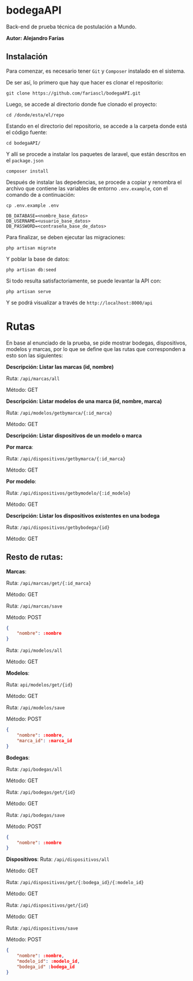# bodegaAPI
Back-end de prueba técnica de postulación a Mundo.

**Autor: Alejandro Farías**

## Instalación

Para comenzar, es necesario tener `Git` y `Composer` instalado en el sistema.

De ser así, lo primero que hay que hacer es clonar el repositorio:

`git clone https://github.com/fariascl/bodegaAPI.git`

Luego, se accede al directorio donde fue clonado el proyecto:

`cd /donde/esta/el/repo`

Estando en el directorio del repositorio, se accede a la carpeta donde está el código fuente:

`cd bodegaAPI/`

Y allí se procede a instalar los paquetes de laravel, que están descritos en el `package.json`

`composer install`

Después de instalar las depedencias, se procede a copiar y renombra el archivo que contiene las variables de entorno `.env.example`, con el comando de a continuación:

`cp .env.example .env`

```
DB_DATABASE=<nombre_base_datos>
DB_USERNAME=<usuario_base_datos>
DB_PASSWORD=<contraseña_base_de_datos>
```

Para finalizar, se deben ejecutar las migraciones:

`php artisan migrate`

Y poblar la base de datos:

`php artisan db:seed`

Si todo resulta satisfactoriamente, se puede levantar la API con:

`php artisan serve`

Y se podrá visualizar a través de `http://localhost:8000/api`

# Rutas

En base al enunciado de la prueba, se pide mostrar bodegas, dispositivos, modelos y marcas, por lo que se define que las rutas que corresponden a esto son las siguientes:

**Descripción: Listar las marcas (id, nombre)**

Ruta: `/api/marcas/all`

Método: GET


**Descripción: Listar modelos de una marca (id, nombre, marca)**

Ruta: `/api/modelos/getbymarca/{:id_marca}`

Método: GET


**Descripción: Listar dispositivos de un modelo o marca**

**Por marca**:

Ruta: `/api/dispositivos/getbymarca/{:id_marca}`

Método: GET


**Por modelo**:

Ruta: `/api/dispositivos/getbymodelo/{:id_modelo}`

Método: GET


**Descripción: Listar los dispositivos existentes en una bodega**

Ruta: `/api/dispositivos/getbybodega/{id}`

Método: GET


## Resto de rutas:

**Marcas**:

Ruta: `/api/marcas/get/{:id_marca}` 

Método: GET

Ruta: `/api/marcas/save`

Método: POST

``` json
{
    "nombre": :nombre
}
```

Ruta: `/api/modelos/all` 

Método: GET

**Modelos**:

Ruta: `api/modelos/get/{id}` 

Método: GET

Ruta: `/api/modelos/save`

Método: POST

``` json
{
    "nombre": :nombre,
    "marca_id": :marca_id
}
```

**Bodegas**:

Ruta: `/api/bodegas/all`

Método: GET

Ruta: `/api/bodegas/get/{id}`

Método: GET

Ruta: `/api/bodegas/save`

Método: POST

``` json
{
    "nombre": :nombre
}
```

**Dispositivos**:
Ruta: `/api/dispositivos/all`

Método: GET

Ruta: `/api/dispositivos/get/{:bodega_id}/{:modelo_id}`

Método: GET

Ruta: `/api/dispositivos/get/{id}` 

Método: GET

Ruta: `/api/dispositivos/save` 

Método: POST

``` json
{
    "nombre": :nombre,
    "modelo_id": :modelo_id,
    "bodega_id" :bodega_id
}
```
